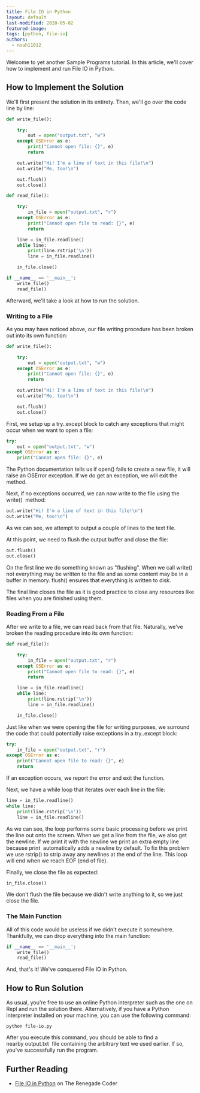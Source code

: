 ```yaml
---
title: File IO in Python
layout: default
last-modified: 2020-05-02
featured-image:
tags: [python, file-io]
authors:
  - noah11012
---
```


Welcome to yet another Sample Programs tutorial. In this article, we'll cover
how to implement and run File IO in Python.

## How to Implement the Solution

We'll first present the solution in its entirety. Then, we'll go over the code
line by line:

```python
def write_file():

    try:
        out = open("output.txt", "w")
    except OSError as e:
        print("Cannot open file: {}", e)
        return

    out.write("Hi! I'm a line of text in this file!\n")
    out.write("Me, too!\n")

    out.flush()
    out.close()

def read_file():

    try:
        in_file = open("output.txt", "r")
    except OSError as e:
        print("Cannot open file to read: {}", e)
        return

    line = in_file.readline()
    while line:
        print(line.rstrip('\n'))
        line = in_file.readline()

    in_file.close()

if __name__ == '__main__':
    write_file()
    read_file()
```

Afterward, we'll take a look at how to run the solution.

### Writing to a File

As you may have noticed above, our file writing procedure has been broken out
into its own function:

```python
def write_file():

    try:
        out = open("output.txt", "w")
    except OSError as e:
        print("Cannot open file: {}", e)
        return

    out.write("Hi! I'm a line of text in this file!\n")
    out.write("Me, too!\n")

    out.flush()
    out.close()
```

First, we setup up a try..except block to catch any exceptions that might occur
when we want to open a file:

```python
try:
    out = open("output.txt", "w")
except OSError as e:
    print("Cannot open file: {}", e)
```

The Python documentation tells us if open() fails to create a new file, it will
raise an OSError exception. If we do get an exception, we will exit the method.

Next, if no exceptions occurred, we can now write to the file using the write() 
method:

```python
out.write("Hi! I'm a line of text in this file!\n")
out.write("Me, too!\n")
```

As we can see, we attempt to output a couple of lines to the text file.

At this point, we need to flush the output buffer and close the file:

```python
out.flush()
out.close()
```

On the first line we do something known as "flushing". When we call write() not
everything may be written to the file and as some content may be in a buffer in
memory. flush() ensures that everything is written to disk.

The final line closes the file as it is good practice to close any resources like
files when you are finished using them.

### Reading From a File

After we write to a file, we can read back from that file. Naturally, we've
broken the reading procedure into its own function:

```python
def read_file():

    try:
        in_file = open("output.txt", "r")
    except OSError as e:
        print("Cannot open file to read: {}", e)
        return

    line = in_file.readline()
    while line:
        print(line.rstrip('\n'))
        line = in_file.readline()

    in_file.close()
```

Just like when we were opening the file for writing purposes, we surround the
code that could potentially raise exceptions in a try..except block:

```python
try:
    in_file = open("output.txt", "r")
except OSError as e:
    print("Cannot open file to read: {}", e)
    return
```

If an exception occurs, we report the error and exit the function.

Next, we have a while loop that iterates over each line in the file:

```python
line = in_file.readline()
while line:
    print(line.rstrip('\n'))
    line = in_file.readline()
```

As we can see, the loop performs some basic processing before we print the line
out onto the screen. When we get a line from the file, we also get the newline.
If we print it with the newline we print an extra empty line because print 
automatically adds a newline by default. To fix this problem we use rstrip() to
strip away any newlines at the end of the line. This loop will end when we reach
EOF (end of file).

Finally, we close the file as expected:

```python
in_file.close()
```

We don't flush the file because we didn't write anything to it, so we just close
the file.

### The Main Function

All of this code would be useless if we didn't execute it somewhere. Thankfully,
we can drop everything into the main function:

```python
if __name__ == '__main__':
    write_file()
    read_file()
```

And, that's it! We've conquered File IO in Python.

## How to Run Solution

As usual, you're free to use an online Python interpreter such as the one on 
Repl and run the solution there. Alternatively, if you have a Python interpreter
installed on your machine, you can use the following command:

```console
python file-io.py
```

After you execute this command, you should be able to find a nearby output.txt 
file containing the arbitrary text we used earlier. If so, you've successfully
run the program.

## Further Reading

- [File IO in Python][1] on The Renegade Coder

[1]: https://therenegadecoder.com/code/file-io-in-python/
